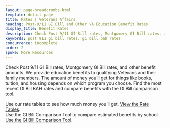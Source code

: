 ```yaml
---
layout: page-breadcrumbs.html
template: detail-page
title: Rates | Veterans Affairs
heading: Post-9/11 GI Bill and Other VA Education Benefit Rates
display_title: Benefit Rates
description: Check Post 9/11 GI Bill rates, Montgomery GI Bill rates, and other benefit amounts depending on what program you're eligible for. Find the most recent GI Bill BAH rates and compare benefits with the GI Bill comparison tool.
keywords: post 911 gi bill rates, gi bill bah rates
concurrence: incomplete
order: 2
spoke: More Resources
---
```


<div class="va-introtext">

Check Post 9/11 GI Bill rates, Montgomery GI Bill rates, and other benefit amounts. We provide education benefits to qualifying Veterans and their family members. The amount of money you’ll get for things like books, tuition, and housing depends on which program you choose. Find the most recent GI Bill BAH rates and compare benefits with the GI Bill comparison tool.

</div>

Use our rate tables to see how much money you’ll get. [View the Rate Tables](http://www.benefits.va.gov/GIBILL/resources/benefits_resources/rate_tables.asp#ch33).
<br>
Use the GI Bill Comparison Tool to compare estimated benefits by school. [Use the GI Bill Comparison Tool](/gi-bill-comparison-tool).
